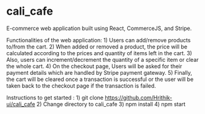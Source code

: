 # cali_cafe
E-commerce web application built using React, CommerceJS, and Stripe.

Functionalities of the web application:
      1) Users can add/remove products to/from the cart.
      2) When added or removed a product, the price will be calculated according to the prices and
      quantity of items left in the cart.
      3) Also, users can increment/decrement the quantity of a specific item or clear the whole
      cart.
      4) On the checkout page, Users will be asked for their payment details which are handled by Stripe
      payment gateway.
      5) Finally, the cart will be cleared once a transaction is successful or the user will be taken back to
      the checkout page if the transaction is failed.

Instructions to get started : 
      1) git clone https://github.com/Hrithik-ui/cali_cafe
      2) Change directory to cali_cafe
      3) npm install
      4) npm start
